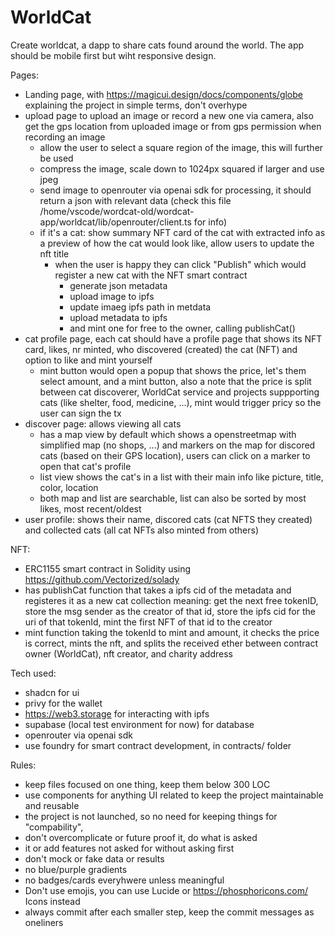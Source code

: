 # WorldCat

Create worldcat, a dapp to share cats found around the world. The app should be mobile first but wiht responsive design.

Pages:
- Landing page, with https://magicui.design/docs/components/globe explaining the project in simple terms, don't overhype
- upload page to upload an image or record a new one via camera, also get the gps location from uploaded image or from gps permission when recording an image
    - allow the user to select a square region of the image, this will further be used
    - compress the image, scale down to 1024px squared if larger and use jpeg
    - send image to openrouter via openai sdk for processing, it should return a json with relevant data (check this file /home/vscode/wordcat-old/wordcat-app/worldcat/lib/openrouter/client.ts for info)
    - if it's a cat: show summary NFT card of the cat with extracted info as a preview of how the cat would look like, allow users to update the nft title
        - when the user is happy they can click "Publish" which would register a new cat with the NFT smart contract
            - generate json metadata
            - upload image to ipfs
            - update imaeg ipfs path in metdata
            - upload metadata to ipfs
            - and mint one for free to the owner, calling publishCat()
- cat profile page, each cat should have a profile page that shows its NFT card, likes, nr minted, who discovered (created) the cat (NFT) and option to like and mint yourself
    - mint button would open a popup that shows the price, let's them select amount, and a mint button, also a note that the price is split between cat discoverer, WorldCat service and projects suppporting cats (like shelter, food, medicine, ...), mint would trigger pricy so the user can sign the tx
- discover page: allows viewing all cats
    - has a map view by default which shows a openstreetmap with simplified map (no shops, ...) and markers on the map for discored cats (based on their GPS location), users can click on a marker to open that cat's profile
    - list view shows the cat's in a list with their main info like picture, title, color, location
    - both map and list are searchable, list can also be sorted by most likes, most recent/oldest
- user profile: shows their name, discored cats (cat NFTS they created) and collected cats (all cat NFTs also minted from others)

NFT:
- ERC1155 smart contract in Solidity using https://github.com/Vectorized/solady
- has publishCat function that takes a ipfs cid of the metadata and registeres it as a new cat collection meaning: get the next free tokenID, store the msg sender as the creator of that id, store the ipfs cid for the uri of that tokenId, mint the first NFT of that id to the creator
- mint function taking the tokenId to mint and amount, it checks the price is correct, mints the nft, and splits the received ether between contract owner (WorldCat), nft creator, and charity address

Tech used:
- shadcn for ui
- privy for the wallet
- https://web3.storage for interacting with ipfs
- supabase (local test environment for now) for database
- openrouter via openai sdk
- use foundry for smart contract development, in contracts/ folder


Rules:
- keep files focused on one thing, keep them below 300 LOC
- use components for anything UI related to keep the project maintainable and reusable
- the project is not launched, so no need for keeping things for "compability",
- don't overcomplicate or future proof it, do what is asked
- it or add features not asked for without asking first
- don't mock or fake data or results
- no blue/purple gradients
- no badges/cards everyhwere unless meaningful
- Don't use emojis, you can use Lucide or https://phosphoricons.com/ Icons instead
- always commit after each smaller step, keep the commit messages as oneliners
